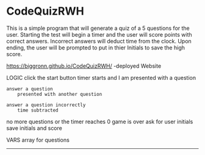# CodeQuizRWH

This is a simple program that will generate a quiz of a 5 questions for the user. Starting the test will begin a timer and the user will score points with correct answers. Incorrect answers will deduct time from the clock. Upon ending, the user will be prompted to put in thier Initials to save the high score.

https://biggronn.github.io/CodeQuizRWH/ -deployed Website



LOGIC
click the start button
    timer starts and I am presented with a question

    answer a question
        presented with another question

    answer a question incorrectly
        time subtracted

no more questions or the timer reaches 0
    game is over
        ask for user initials
        save initials and score


VARS
array for questions 



***
